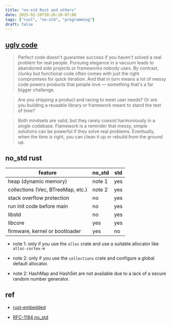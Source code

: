 ```yaml
---
title: "no-std Rust and others"
date: 2025-02-20T10:26:20-07:00
tags: ["rust", "no-std", "programming"]
draft: false
---
```


## [ugly code](https://lucumr.pocoo.org/2025/2/20/ugly-code/)

> Perfect code doesn't guarantee success if you haven't solved a real problem for real people. Pursuing elegance in a vacuum leads to abandoned side projects or frameworks nobody uses. By contrast, clunky but functional code often comes with just the right compromises for quick iteration. And that in turn means a lot of messy code powers products that people love — something that's a far bigger challenge.

> Are you shipping a product and racing to meet user needs? Or are you building a reusable library or framework meant to stand the test of time?

> Both mindsets are valid, but they rarely coexist harmoniously in a single codebase. Flamework is a reminder that messy, simple solutions can be powerful if they solve real problems. Eventually, when the time is right, you can clean it up or rebuild from the ground up.

## no_std rust

| feature | no_std | std |
| ------- | ------ | --- |
| heap (dynamic memory) | note 1 | yes |
| collections (Vec, BTreeMap, etc.) | note 2 | yes |
| stack overflow protection | no | yes |
| run init code before main | no | yes |
| libstd | no | yes |
| libcore | yes | yes |
| firmware, kernel or bootloader | yes | no |

* note 1: only if you use the ```alloc``` crate and use a suitable allocator like ```alloc-cortex-m```

* note 2: only if you use the ```collections``` crate and configure a global default allocator.

* note 2: HashMap and HashSet are not available due to a lack of a secure random number generator.

## ref

* [rust-embedded](https://docs.rust-embedded.org/book/intro/no-std.html)

* [RFC-1184 no_std](https://github.com/rust-lang/rfcs/blob/master/text/1184-stabilize-no_std.md) 
